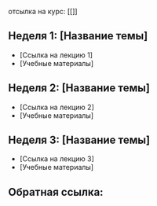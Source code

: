 
отсылка на курс: [[]]
## Неделя 1: [Название темы]
- [Ссылка на лекцию 1]
- [Учебные материалы]

## Неделя 2: [Название темы]
- [Ссылка на лекцию 2]
- [Учебные материалы]

## Неделя 3: [Название темы]
- [Ссылка на лекцию 3]
- [Учебные материалы]

**Обратная ссылка**:
- 